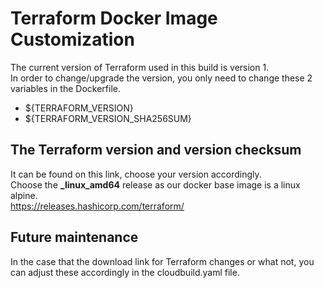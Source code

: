 # Terraform Docker Image Customization

The current version of Terraform used in this build is version 1.  
In order to change/upgrade the version, you only need to change these 2 variables in the Dockerfile.
- ${TERRAFORM_VERSION}
- ${TERRAFORM_VERSION_SHA256SUM}

## The Terraform version and version checksum

It can be found on this link, choose your version accordingly.  
Choose the **_linux_amd64** release as our docker base image is a linux alpine.  
https://releases.hashicorp.com/terraform/

## Future maintenance

In the case that the download link for Terraform changes or what not, you can adjust these accordingly in the cloudbuild.yaml file.
